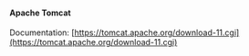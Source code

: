 #### Apache Tomcat

Documentation: [https://tomcat.apache.org/download-11.cgi](https://tomcat.apache.org/download-11.cgi)
